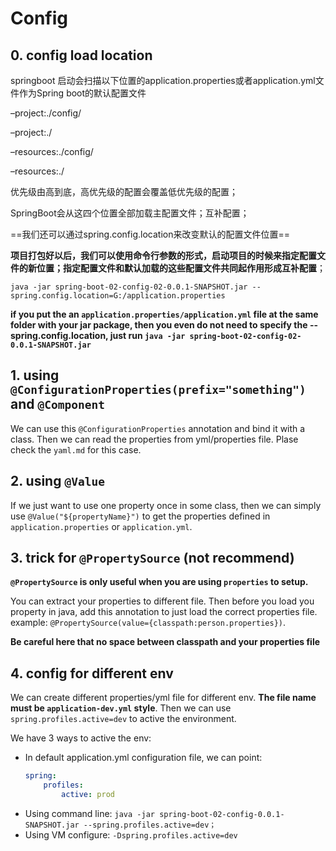 # Config

## 0. config load location

springboot 启动会扫描以下位置的application.properties或者application.yml文件作为Spring boot的默认配置文件

–project:./config/

–project:./

–resources:./config/

–resources:./

优先级由高到底，高优先级的配置会覆盖低优先级的配置；

SpringBoot会从这四个位置全部加载主配置文件；互补配置；



==我们还可以通过spring.config.location来改变默认的配置文件位置==

**项目打包好以后，我们可以使用命令行参数的形式，启动项目的时候来指定配置文件的新位置；指定配置文件和默认加载的这些配置文件共同起作用形成互补配置**；

`java -jar spring-boot-02-config-02-0.0.1-SNAPSHOT.jar --spring.config.location=G:/application.properties`

**if you put the an `application.properties/application.yml` file at the same folder with your jar package, then you even do not need to specify the --spring.config.location, just run `java -jar spring-boot-02-config-02-0.0.1-SNAPSHOT.jar `**

## 1. using `@ConfigurationProperties(prefix="something")` and `@Component`

We can use this `@ConfigurationProperties` annotation and bind it with a class. Then we can read the properties from yml/properties file. Plase check the `yaml.md` for this case.


## 2. using `@Value`

If we just want to use one property once in some class, then we can simply use `@Value("${propertyName}")` to get the properties defined in `application.properties` or `application.yml`.


## 3. trick for `@PropertySource` (not recommend)

**`@PropertySource` is only useful when you are using `properties` to setup.**

You can extract your properties to different file. Then before you load you property in java, add this annotation to just load the correct properties file. example: `@PropertySource(value={classpath:person.properties})`.

**Be careful here that no space between classpath and your properties file**


## 4. config for different env

We can create different properties/yml file for different env. **The file name must be `application-dev.yml` style**. Then we can use `spring.profiles.active=dev` to active the environment.

We have 3 ways to active the env:
-   In default application.yml configuration file, we can point:
    ```yml
    spring:
        profiles:
            active: prod
    ```
-   Using command line: `java -jar spring-boot-02-config-0.0.1-SNAPSHOT.jar --spring.profiles.active=dev；`
-   Using VM configure: `-Dspring.profiles.active=dev`
